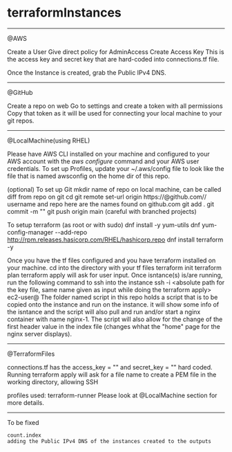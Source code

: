 # terraformInstances
-------------
@AWS

Create a User
	Give direct policy for AdminAccess 
	Create Access Key 
		This is the access key and secret key that are hard-coded into connections.tf file. 
	
Once the Instance is created, grab the Public IPv4 DNS.

------------
@GitHub

Create a repo on web 
Go to settings and create a token with all permissions
Copy that token as it will be used for connecting your local machine to your git repos.

------------
@LocalMachine(using RHEL) 

Please have AWS CLI installed on your machine and configured to your AWS account with the *aws configure* command and your AWS user credentials.
	To set up Profiles, update your ~/.aws/config file to look like the file that is named awsconfig on the home dir of this repo. 

(optional) To set up Git
	mkdir <repo>
		name of repo on local machine, can be called diff from repo on git
	cd <repo>
	git remote set-url origin https://<token>@github.com/<username>/<repo>
		username and repo here are the names found on github.com
	git add .
	git commit -m "<message>"
	git push origin main (careful with branched projects)

To setup terraform
	(as root or with sudo)
	dnf install -y yum-utils
	dnf yum-config-manager --add-repo http://rpm.releases.hasicorp.com/RHEL/hashicorp.repo
	dnf install terraform -y

Once you have the tf files configured and you have terraform installed on your machine.
	cd into the directory with your tf files
	terraform init
	terraform plan 
	terraform apply
		will ask for user input.
	Once isntance(s) is/are running, run the following command to ssh into the instance 
		ssh -i <absolute path for the key file, same name given as input while doing the terraform apply> ec2-user@<public ipv4 dns found on aws instance console> 
	The folder named script in this repo holds a script that is to be copied onto the instance and run on the instance.
		it will show some info of the isntance and the script will also pull and run and/or start a nginx container with name nginx-1. The script will also allow for the change of the first header value in the index file (changes whhat the "home" page for the nginx server displays).
 
------------
@TerraformFiles

connections.tf has the access_key = "" and secret_key = "" hard coded.
Running terraform apply will ask for a file name to create a PEM file in the working directory, allowing SSH

profiles used: terraform-runner
	Please look at @LocalMachine section for more details.

------------
To be fixed

	count.index
	adding the Public IPv4 DNS of the instances created to the outputs

